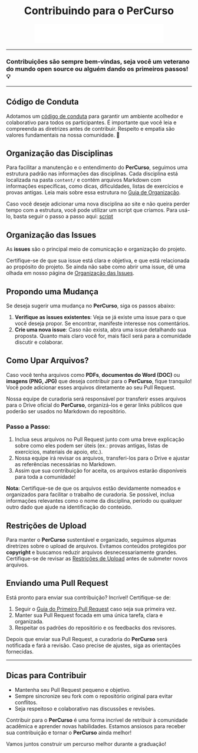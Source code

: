 <div align="center">
  <h1>Contribuindo para o PerCurso</h1>
  <img src="public/PerCurso2.svg" alt="PerCurso" width="350px">
  <hr>
</div>

### Contribuições são sempre bem-vindas, seja você um veterano do mundo open source ou alguém dando os primeiros passos! 💡

<hr>

## Código de Conduta

Adotamos um [código de conduta](CODE_OF_CONDUCT.md) para garantir um ambiente acolhedor e colaborativo para todos os participantes. É importante que você leia e compreenda as diretrizes antes de contribuir. Respeito e empatia são valores fundamentais na nossa comunidade. 🤝

## Organização das Disciplinas

Para facilitar a manutenção e o entendimento do **PerCurso**, seguimos uma estrutura padrão nas informações das disciplinas. Cada disciplina está localizada na pasta `content/` e contém arquivos Markdown com informações específicas, como dicas, dificuldades, listas de exercícios e provas antigas. Leia mais sobre essa estrutura no [Guia de Organização](https://github.com/luigischmitt/PerCurso/wiki/Organiza%C3%A7%C3%A3o-das-Disciplinas).

Caso você deseje adicionar uma nova disciplina ao site e não queira perder tempo com a estrutura, você pode utilizar um script que criamos. Para usá-lo, basta seguir o passo a passo aqui: [script](scripts/script.md)

## Organização das Issues

As **issues** são o principal meio de comunicação e organização do projeto. 

Certifique-se de que sua issue está clara e objetiva, e que está relacionada ao propósito do projeto. Se ainda não sabe como abrir uma issue, dê uma olhada em nosso página de [Organização das Issues](https://github.com/luigischmitt/PerCurso/wiki/Organiza%C3%A7%C3%A3o-das-Issues).

## Propondo uma Mudança

Se deseja sugerir uma mudança no **PerCurso**, siga os passos abaixo:
1. **Verifique as issues existentes**: Veja se já existe uma issue para o que você deseja propor. Se encontrar, manifeste interesse nos comentários.
2. **Crie uma nova issue**: Caso não exista, abra uma issue detalhando sua proposta. Quanto mais claro você for, mais fácil será para a comunidade discutir e colaborar.

## Como Upar Arquivos?

Caso você tenha arquivos como **PDFs**, **documentos do Word (DOC)** ou **imagens (PNG, JPG)** que deseja contribuir para o **PerCurso**, fique tranquilo! Você pode adicionar esses arquivos diretamente ao seu Pull Request.

Nossa equipe de curadoria será responsável por transferir esses arquivos para o Drive oficial do **PerCurso**, organizá-los e gerar links públicos que poderão ser usados no Markdown do repositório.

### Passo a Passo:
1. Inclua seus arquivos no Pull Request junto com uma breve explicação sobre como eles podem ser úteis (ex.: provas antigas, listas de exercícios, materiais de apoio, etc.).
2. Nossa equipe irá revisar os arquivos, transferi-los para o Drive e ajustar as referências necessárias no Markdown.
3. Assim que sua contribuição for aceita, os arquivos estarão disponíveis para toda a comunidade!

**Nota:** Certifique-se de que os arquivos estão devidamente nomeados e organizados para facilitar o trabalho de curadoria. Se possível, inclua informações relevantes como o nome da disciplina, período ou qualquer outro dado que ajude na identificação do conteúdo.

## Restrições de Upload

Para manter o **PerCurso** sustentável e organizado, seguimos algumas diretrizes sobre o upload de arquivos. Evitamos conteúdos protegidos por **copyright** e buscamos reduzir arquivos desnecessariamente grandes. Certifique-se de revisar as [Restrições de Upload](https://github.com/luigischmitt/PerCurso/wiki/Restri%C3%A7%C3%B5es-de-Upload) antes de submeter novos arquivos.

## Enviando uma Pull Request

Está pronto para enviar sua contribuição? Incrível! Certifique-se de:
1. Seguir o [Guia do Primeiro Pull Request](GuiaDoPrimeiroPR.md) caso seja sua primeira vez.
2. Manter sua Pull Request focada em uma única tarefa, clara e organizada.
3. Respeitar os padrões do repositório e os feedbacks dos revisores.

Depois que enviar sua Pull Request, a curadoria do **PerCurso** será notificada e fará a revisão. Caso precise de ajustes, siga as orientações fornecidas.

---

## Dicas para Contribuir

- Mantenha seu Pull Request pequeno e objetivo.
- Sempre sincronize seu fork com o repositório original para evitar conflitos.
- Seja respeitoso e colaborativo nas discussões e revisões.

Contribuir para o **PerCurso** é uma forma incrível de retribuir à comunidade acadêmica e aprender novas habilidades. Estamos ansiosos para receber sua contribuição e tornar o **PerCurso** ainda melhor!

Vamos juntos construir um percurso melhor durante a graduação! 
